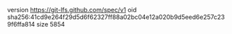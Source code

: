 version https://git-lfs.github.com/spec/v1
oid sha256:41cd9e264f29d5d6f62327ff88a02bc04e12a020b9d5eed6e257c239f6ffa814
size 5854
